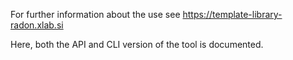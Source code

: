 For further information about the use see https://template-library-radon.xlab.si

Here, both the API and CLI version of the tool is documented.